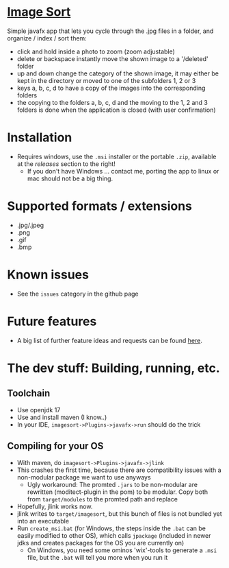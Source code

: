 # [Image Sort](https://github.com/Racopokemon/ImageSort)

Simple javafx app that lets you cycle through the .jpg files in a folder, and organize / index / sort them: 
* click and hold inside a photo to zoom (zoom adjustable)
* delete or backspace instantly move the shown image to a '/deleted' folder
* up and down change the category of the shown image, it may either be kept in the directory or moved to one of the subfolders 1, 2 or 3
* keys a, b, c, d to have a copy of the images into the corresponding folders
* the copying to the folders a, b, c, d and the moving to the 1, 2 and 3 folders is done when the application is closed (with user confirmation)

# Installation
* Requires windows, use the `.msi` installer or the portable `.zip`, available at the *releases* section to the right! 
  * If you don't have Windows ... contact me, porting the app to linux or mac should not be a big thing. 

# Supported formats / extensions
* .jpg/.jpeg
* .png
* .gif
* .bmp

# Known issues
* See the `issues` category in the github page

# Future features
* A big list of further feature ideas and requests can be found [here](futureFeatures.md).

# The dev stuff: Building, running, etc.
## Toolchain
- Use openjdk 17
- Use and install maven (I know..)
- In your IDE, `imagesort->Plugins->javafx->run` should do the trick
## Compiling for your OS
- With maven, do `imagesort->Plugins->javafx->jlink`
- This crashes the first time, because there are compatibility issues with a non-modular package we want to use anyways
  - Ugly workaround: The promted `.jars` to be non-modular are rewritten (moditect-plugin in the pom) to be modular. Copy both from `target/modules` to the promted path and replace
- Hopefully, jlink works now. 
- jlink writes to `target/imagesort`, but this bunch of files is not bundled yet into an executable
- Run `create_msi.bat` (for Windows, the steps inside the `.bat` can be easily modified to other OS), which calls `jpackage` (included in newer jdks and creates packages for the OS you are currently on)
  - On Windows, you need some ominos 'wix'-tools to generate a `.msi` file, but the `.bat` will tell you more when you run it